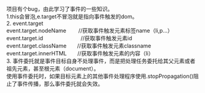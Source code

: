 项目有个bug，由此学习了事件的一些知识。
<br>
1.this会冒泡,e.target不冒泡就是指向事件触发的dom。
<br>
2.
event.target
<br>
event.target.nodeName  　　//获取事件触发元素标签name（li,p...）
<br>
event.target.id　　　　　　　//获取事件触发元素id
<br>
event.target.className　　//获取事件触发元素classname
<br>
event.target.innerHTML　　//获取事件触发元素的内容（li）
<br>
3.
事件委托就是事件目标自身不处理事件，而是把处理任务委托给其父元素或者祖先元素，甚至根元素（document）。
<br>
使用事件委托时，如果目标元素上的其他事件处理程序使用.stopPropagation()阻止了事件传播，那么事件委托就会失效。
